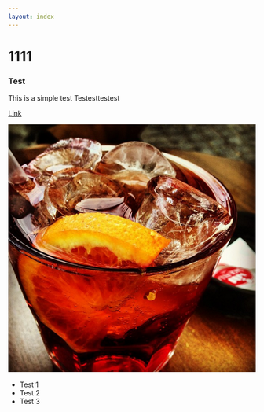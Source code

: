 ```yaml
---
layout: index
---
```


# 1111

### Test

This is a simple test
Testesttestest

[Link](index2.html)

![Image](./images/a.png)

- Test 1
- Test 2
- Test 3
